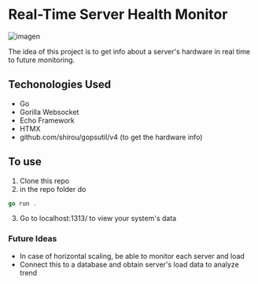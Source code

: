 # Real-Time Server Health Monitor

![imagen](https://github.com/user-attachments/assets/19ab0608-8de0-47fe-8914-6e364ea147d1)

The idea of this project is to get info about a server's hardware in real time to future monitoring.

## Techonologies Used
- Go
- Gorilla Websocket
- Echo Framework
- HTMX
- github.com/shirou/gopsutil/v4 (to get the hardware info)

## To use
1. Clone this repo
2. in the repo folder do 
```go
go run .
```
3. Go to localhost:1313/ to view your system's data
   

### Future Ideas
- In case of horizontal scaling, be able to monitor each server and load
- Connect this to a database and obtain server's load data to analyze trend



